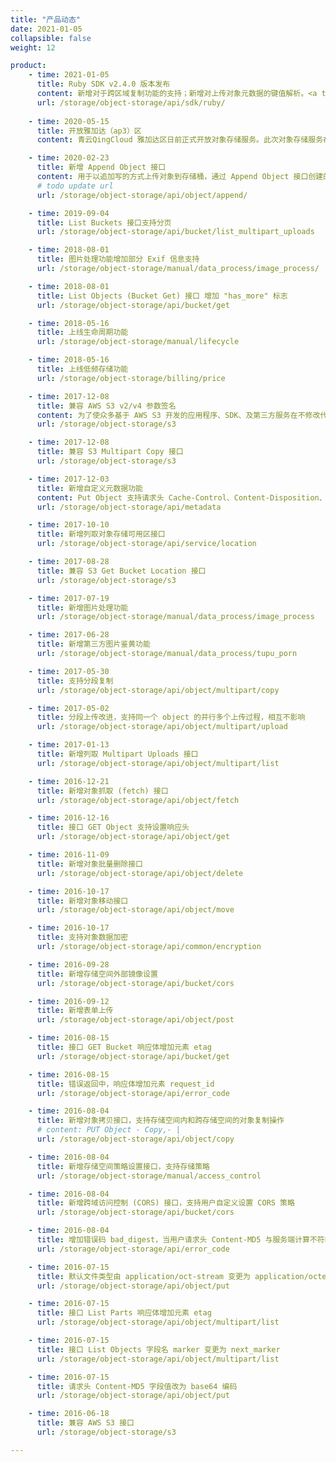 ```yaml
---
title: "产品动态"
date: 2021-01-05
collapsible: false
weight: 12

product:
    - time: 2021-01-05
      title: Ruby SDK v2.4.0 版本发布
      content: 新增对于跨区域复制功能的支持；新增对上传对象元数据的键值解析。<a target="_blank" href="https://github.com/qingstor/qingstor-sdk-ruby#v240---2021-01-05">更多变更日志</a>
      url: /storage/object-storage/api/sdk/ruby/
      
    - time: 2020-05-15
      title: 开放雅加达（ap3）区
      content: 青云QingCloud 雅加达区日前正式开放对象存储服务。此次对象存储服务在雅加达区的开放，将为出海及海外企业提供面向海量非结构化数据的通用数据平台，提供安全可靠、低成本的云存储服务，进一步满足中国企业国际化业务的开展、国际化企业全球市场的开拓，以及海外本地企业对云能力的需求。这是青云QingCloud 自 2019 年 12 月正式开放雅加达区提供公有云服务以来，又一次重要的能力输出。<a target="_blank" href="https://log.qingcloud.com/archives/7013">更多详细内容</a>

    - time: 2020-02-23
      title: 新增 Append Object 接口
      content: 用于以追加写的方式上传对象到存储桶，通过 Append Object 接口创建的对象类型为 appendable。
      # todo update url
      url: /storage/object-storage/api/object/append/

    - time: 2019-09-04
      title: List Buckets 接口支持分页
      url: /storage/object-storage/api/bucket/list_multipart_uploads

    - time: 2018-08-01
      title: 图片处理功能增加部分 Exif 信息支持
      url: /storage/object-storage/manual/data_process/image_process/

    - time: 2018-08-01
      title: List Objects (Bucket Get) 接口 增加 "has_more" 标志
      url: /storage/object-storage/api/bucket/get

    - time: 2018-05-16
      title: 上线生命周期功能
      url: /storage/object-storage/manual/lifecycle

    - time: 2018-05-16
      title: 上线低频存储功能
      url: /storage/object-storage/billing/price

    - time: 2017-12-08
      title: 兼容 AWS S3 v2/v4 参数签名
      content: 为了使众多基于 AWS S3 开发的应用程序、SDK、及第三方服务在不修改代码的前提下，更容易的接入到 QingStor，QingStor 兼容了 AWS S3 的接口。
      url: /storage/object-storage/s3

    - time: 2017-12-08
      title: 兼容 S3 Multipart Copy 接口
      url: /storage/object-storage/s3

    - time: 2017-12-03
      title: 新增自定义元数据功能
      content: Put Object 支持请求头 Cache-Control、Content-Disposition、Content-Encoding、Expires。 兼容S3各接口的元数据功能。 所有返回的 x-qs-* Header 均统一为小写
      url: /storage/object-storage/api/metadata

    - time: 2017-10-10
      title: 新增列取对象存储可用区接口
      url: /storage/object-storage/api/service/location

    - time: 2017-08-28
      title: 兼容 S3 Get Bucket Location 接口
      url: /storage/object-storage/s3

    - time: 2017-07-19
      title: 新增图片处理功能
      url: /storage/object-storage/manual/data_process/image_process

    - time: 2017-06-28
      title: 新增第三方图片鉴黄功能
      url: /storage/object-storage/manual/data_process/tupu_porn

    - time: 2017-05-30
      title: 支持分段复制
      url: /storage/object-storage/api/object/multipart/copy

    - time: 2017-05-02
      title: 分段上传改进，支持同一个 object 的并行多个上传过程，相互不影响
      url: /storage/object-storage/api/object/multipart/upload

    - time: 2017-01-13
      title: 新增列取 Multipart Uploads 接口
      url: /storage/object-storage/api/object/multipart/list

    - time: 2016-12-21
      title: 新增对象抓取 (fetch) 接口
      url: /storage/object-storage/api/object/fetch

    - time: 2016-12-16
      title: 接口 GET Object 支持设置响应头
      url: /storage/object-storage/api/object/get

    - time: 2016-11-09
      title: 新增对象批量删除接口
      url: /storage/object-storage/api/object/delete

    - time: 2016-10-17
      title: 新增对象移动接口
      url: /storage/object-storage/api/object/move

    - time: 2016-10-17
      title: 支持对象数据加密
      url: /storage/object-storage/api/common/encryption

    - time: 2016-09-28
      title: 新增存储空间外部镜像设置
      url: /storage/object-storage/api/bucket/cors

    - time: 2016-09-12
      title: 新增表单上传
      url: /storage/object-storage/api/object/post

    - time: 2016-08-15
      title: 接口 GET Bucket 响应体增加元素 etag
      url: /storage/object-storage/api/bucket/get

    - time: 2016-08-15
      title: 错误返回中，响应体增加元素 request_id
      url: /storage/object-storage/api/error_code

    - time: 2016-08-04
      title: 新增对象拷贝接口，支持存储空间内和跨存储空间的对象复制操作
      # content: PUT Object - Copy,- |
      url: /storage/object-storage/api/object/copy

    - time: 2016-08-04
      title: 新增存储空间策略设置接口，支持存储策略
      url: /storage/object-storage/manual/access_control

    - time: 2016-08-04
      title: 新增跨域访问控制 (CORS) 接口，支持用户自定义设置 CORS 策略
      url: /storage/object-storage/api/bucket/cors

    - time: 2016-08-04
      title: 增加错误码 bad_digest，当用户请求头 Content-MD5 与服务端计算不符时返回此错误
      url: /storage/object-storage/api/error_code

    - time: 2016-07-15
      title: 默认文件类型由 application/oct-stream 变更为 application/octet-stream
      url: /storage/object-storage/api/object/put

    - time: 2016-07-15
      title: 接口 List Parts 响应体增加元素 etag
      url: /storage/object-storage/api/object/multipart/list

    - time: 2016-07-15
      title: 接口 List Objects 字段名 marker 变更为 next_marker
      url: /storage/object-storage/api/object/multipart/list

    - time: 2016-07-15
      title: 请求头 Content-MD5 字段值改为 base64 编码
      url: /storage/object-storage/api/object/put

    - time: 2016-06-18
      title: 兼容 AWS S3 接口
      url: /storage/object-storage/s3

---
```


<!-- 设置上述参数可生成产品动态页  -->


